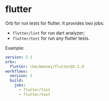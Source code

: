 # flutter

Orb for run tests for flutter. It provides two jobs:
+ `flutter/lint` for run dart analyzer;
+ `flutter/test` for run any flutter tests.

Example:

```yml
version: 2.1
orbs:
  flutter: checkmoney/flutter@1.1.0
workflows:
  version: 2
  build:
    jobs:
      - flutter/lint
      - flutter/test
```
